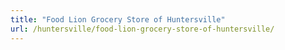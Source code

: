 ```yaml
---
title: "Food Lion Grocery Store of Huntersville"
url: /huntersville/food-lion-grocery-store-of-huntersville/
---
```

